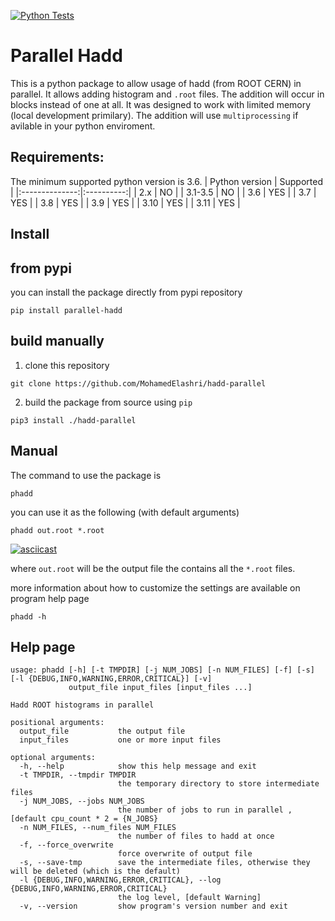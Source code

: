 [![Python Tests](https://github.com/MohamedElashri/hadd-parallel/actions/workflows/python-test.yml/badge.svg)](https://github.com/MohamedElashri/hadd-parallel/actions/workflows/python-test.yml)

# Parallel Hadd

This is a python package to allow usage of hadd (from ROOT CERN) in parallel. It allows adding histogram and `.root` files. The addition will occur in blocks instead of one at all. It was designed to work with limited memory (local development primilary). The addition will use `multiprocessing` if avilable in your python enviroment. 

## Requirements:
The minimum supported python version is 3.6. 
| Python version | Supported  |
|:--------------:|:----------:|
| 2.x            | NO         |
| 3.1-3.5        | NO         |
| 3.6            | YES        |
| 3.7            | YES        |
| 3.8            | YES        |
| 3.9            | YES        |
| 3.10           | YES        |
| 3.11           | YES       |


## Install 

## from pypi

you can install the package directly from pypi repository
```
pip install parallel-hadd
```

## build manually
1. clone this repository

```
git clone https://github.com/MohamedElashri/hadd-parallel
```

2. build the package from source using `pip`

```
pip3 install ./hadd-parallel
```

## Manual

The command to use the package is 

```
phadd
```

you can use it as the following (with default arguments)

```
phadd out.root *.root
```

[![asciicast](https://asciinema.org/a/GdfRIzl5uF8OQ1GrMwAhg8qXt.svg)](https://asciinema.org/a/GdfRIzl5uF8OQ1GrMwAhg8qXt)

where `out.root` will be the output file the contains all the `*.root` files. 

more information about how to customize the settings are available on program help page

```
phadd -h
```


## Help page

```
usage: phadd [-h] [-t TMPDIR] [-j NUM_JOBS] [-n NUM_FILES] [-f] [-s] [-l {DEBUG,INFO,WARNING,ERROR,CRITICAL}] [-v]
             output_file input_files [input_files ...]

Hadd ROOT histograms in parallel

positional arguments:
  output_file           the output file
  input_files           one or more input files

optional arguments:
  -h, --help            show this help message and exit
  -t TMPDIR, --tmpdir TMPDIR
                        the temporary directory to store intermediate files
  -j NUM_JOBS, --jobs NUM_JOBS
                        the number of jobs to run in parallel , [default cpu_count * 2 = {N_JOBS}
  -n NUM_FILES, --num_files NUM_FILES
                        the number of files to hadd at once
  -f, --force_overwrite
                        force overwrite of output file
  -s, --save-tmp        save the intermediate files, otherwise they will be deleted (which is the default)
  -l {DEBUG,INFO,WARNING,ERROR,CRITICAL}, --log {DEBUG,INFO,WARNING,ERROR,CRITICAL}
                        the log level, [default Warning]
  -v, --version         show program's version number and exit

```


